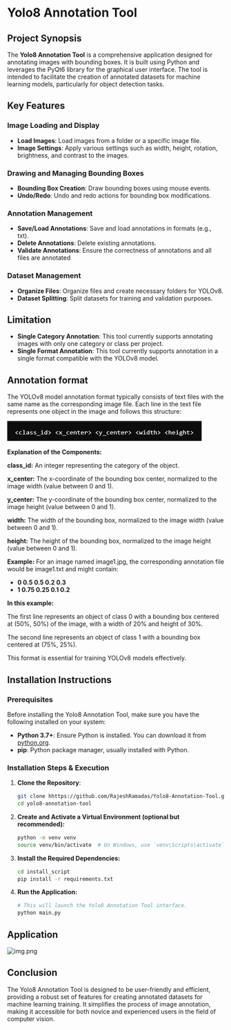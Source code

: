 # Yolo8 Annotation Tool

## Project Synopsis

The **Yolo8 Annotation Tool** is a comprehensive application designed for annotating images with bounding boxes. It is built using Python and leverages the PyQt6 library for the graphical user interface. The tool is intended to facilitate the creation of annotated datasets for machine learning models, particularly for object detection tasks.

## Key Features

### Image Loading and Display

- **Load Images**: Load images from a folder or a specific image file.
- **Image Settings**: Apply various settings such as width, height, rotation, brightness, and contrast to the images.

### Drawing and Managing Bounding Boxes

- **Bounding Box Creation**: Draw bounding boxes using mouse events.
- **Undo/Redo**: Undo and redo actions for bounding box modifications.

### Annotation Management

- **Save/Load Annotations**: Save and load annotations in formats (e.g., txt).
- **Delete Annotations**: Delete existing annotations.
- **Validate Annotations**: Ensure the correctness of annotations and all files are annotated

### Dataset Management

- **Organize Files**: Organize files and create necessary folders for YOLOv8.
- **Dataset Splitting**: Split datasets for training and validation purposes.

## Limitation

- **Single Category Annotation**: This tool currently supports annotating images with only one category or class per project.
- **Single Format Annotation**: This tool currently supports annotation in a single format compatible with the YOLOv8 model.

## Annotation format
The YOLOv8 model annotation format typically consists of text files with the same name as the corresponding image file. Each line in the text file represents one object in the image and follows this structure:

![img.png](image/doc/img.png)

**Explanation of the Components:**

  **class_id:** An integer representing the category of the object.

  **x_center:** The x-coordinate of the bounding box center, normalized to the image width (value between 0 and 1).

  **y_center:** The y-coordinate of the bounding box center, normalized to the image height (value between 0 and 1).

  **width:** The width of the bounding box, normalized to the image width (value between 0 and 1).

  **height:** The height of the bounding box, normalized to the image height (value between 0 and 1).
  
**Example:**
For an image named image1.jpg, the corresponding annotation file would be image1.txt and might contain:

- **0 0.5 0.5 0.2 0.3**
- **1 0.75 0.25 0.1 0.2**

**In this example:**

The first line represents an object of class 0 with a bounding box centered at (50%, 50%) of the image, with a width of 20% and height of 30%.

The second line represents an object of class 1 with a bounding box centered at (75%, 25%).

This format is essential for training YOLOv8 models effectively.
  
## Installation Instructions

### Prerequisites

Before installing the Yolo8 Annotation Tool, make sure you have the following installed on your system:

- **Python 3.7+**: Ensure Python is installed. You can download it from [python.org](https://www.python.org/downloads/).
- **pip**: Python package manager, usually installed with Python.

### Installation Steps & Execution

1. **Clone the Repository**:

   ```bash
   git clone hhttps://github.com/RajeshRamadas/Yolo8-Annotation-Tool.git
   cd yolo8-annotation-tool
2. **Create and Activate a Virtual Environment (optional but recommended):**

   ```bash
   python -m venv venv
   source venv/bin/activate  # On Windows, use `venv\Scripts\activate`

3. **Install the Required Dependencies:**
    ```bash
    cd install_script
    pip install -r requirements.txt

4. **Run the Application:**
    ```bash
    # This will launch the Yolo8 Annotation Tool interface.
    python main.py
   
## Application 

![img.png](image/doc/app.png)

## Conclusion
The Yolo8 Annotation Tool is designed to be user-friendly and efficient, providing a robust set of features for creating annotated datasets for machine learning training. It simplifies the process of image annotation, making it accessible for both novice and experienced users in the field of computer vision.